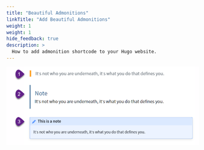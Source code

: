 ```yaml
---
title: "Beautiful Admonitions"
linkTitle: "Add Beautiful Admonitions"
weight: 1
weight: 1
hide_feedback: true
description: >
  How to add admonition shortcode to your Hugo website. 
---
```


![](images/demo-3-callouts.png)